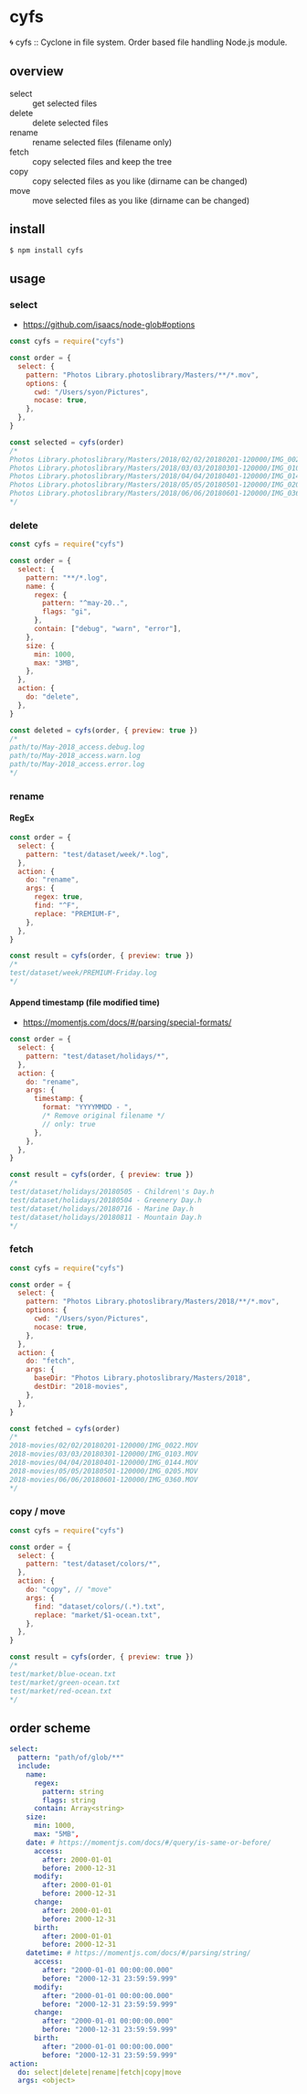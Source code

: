 # cyfs

🌀 cyfs :: Cyclone in file system. Order based file handling Node.js module.

## overview

<dl>
  <dt>select</dt>
  <dd>get selected files</dd>
  <dt>delete</dt>
  <dd>delete selected files</dd>
  <dt>rename</dt>
  <dd>rename selected files (filename only)</dd>
  <dt>fetch</dt>
  <dd>copy selected files and keep the tree</dd>
  <dt>copy</dt>
  <dd>copy selected files as you like (dirname can be changed)</dd>
  <dt>move</dt>
  <dd>move selected files as you like (dirname can be changed)</dd>
</dl>

## install

```bash
$ npm install cyfs
```

## usage

### select

* https://github.com/isaacs/node-glob#options

```js
const cyfs = require("cyfs")

const order = {
  select: {
    pattern: "Photos Library.photoslibrary/Masters/**/*.mov",
    options: {
      cwd: "/Users/syon/Pictures",
      nocase: true,
    },
  },
}

const selected = cyfs(order)
/*
Photos Library.photoslibrary/Masters/2018/02/02/20180201-120000/IMG_0022.MOV
Photos Library.photoslibrary/Masters/2018/03/03/20180301-120000/IMG_0103.MOV
Photos Library.photoslibrary/Masters/2018/04/04/20180401-120000/IMG_0144.MOV
Photos Library.photoslibrary/Masters/2018/05/05/20180501-120000/IMG_0205.MOV
Photos Library.photoslibrary/Masters/2018/06/06/20180601-120000/IMG_0360.MOV
*/
```

### delete

```js
const cyfs = require("cyfs")

const order = {
  select: {
    pattern: "**/*.log",
    name: {
      regex: {
        pattern: "^may-20..",
        flags: "gi",
      },
      contain: ["debug", "warn", "error"],
    },
    size: {
      min: 1000,
      max: "3MB",
    },
  },
  action: {
    do: "delete",
  },
}

const deleted = cyfs(order, { preview: true })
/*
path/to/May-2018_access.debug.log
path/to/May-2018_access.warn.log
path/to/May-2018_access.error.log
*/
```

### rename

#### RegEx

```js
const order = {
  select: {
    pattern: "test/dataset/week/*.log",
  },
  action: {
    do: "rename",
    args: {
      regex: true,
      find: "^F",
      replace: "PREMIUM-F",
    },
  },
}

const result = cyfs(order, { preview: true })
/*
test/dataset/week/PREMIUM-Friday.log
*/
```

#### Append timestamp (file modified time)

- https://momentjs.com/docs/#/parsing/special-formats/

```js
const order = {
  select: {
    pattern: "test/dataset/holidays/*",
  },
  action: {
    do: "rename",
    args: {
      timestamp: {
        format: "YYYYMMDD - ",
        /* Remove original filename */
        // only: true
      },
    },
  },
}

const result = cyfs(order, { preview: true })
/*
test/dataset/holidays/20180505 - Children\'s Day.h
test/dataset/holidays/20180504 - Greenery Day.h
test/dataset/holidays/20180716 - Marine Day.h
test/dataset/holidays/20180811 - Mountain Day.h
*/
```

### fetch

```js
const cyfs = require("cyfs")

const order = {
  select: {
    pattern: "Photos Library.photoslibrary/Masters/2018/**/*.mov",
    options: {
      cwd: "/Users/syon/Pictures",
      nocase: true,
    },
  },
  action: {
    do: "fetch",
    args: {
      baseDir: "Photos Library.photoslibrary/Masters/2018",
      destDir: "2018-movies",
    },
  },
}

const fetched = cyfs(order)
/*
2018-movies/02/02/20180201-120000/IMG_0022.MOV
2018-movies/03/03/20180301-120000/IMG_0103.MOV
2018-movies/04/04/20180401-120000/IMG_0144.MOV
2018-movies/05/05/20180501-120000/IMG_0205.MOV
2018-movies/06/06/20180601-120000/IMG_0360.MOV
*/
```

### copy / move

```js
const cyfs = require("cyfs")

const order = {
  select: {
    pattern: "test/dataset/colors/*",
  },
  action: {
    do: "copy", // "move"
    args: {
      find: "dataset/colors/(.*).txt",
      replace: "market/$1-ocean.txt",
    },
  },
}

const result = cyfs(order, { preview: true })
/*
test/market/blue-ocean.txt
test/market/green-ocean.txt
test/market/red-ocean.txt
*/
```

## order scheme

```yaml
select:
  pattern: "path/of/glob/**"
  include:
    name:
      regex:
        pattern: string
        flags: string
      contain: Array<string>
    size:
      min: 1000,
      max: "5MB",
    date: # https://momentjs.com/docs/#/query/is-same-or-before/
      access:
        after: 2000-01-01
        before: 2000-12-31
      modify:
        after: 2000-01-01
        before: 2000-12-31
      change:
        after: 2000-01-01
        before: 2000-12-31
      birth:
        after: 2000-01-01
        before: 2000-12-31
    datetime: # https://momentjs.com/docs/#/parsing/string/
      access:
        after: "2000-01-01 00:00:00.000"
        before: "2000-12-31 23:59:59.999"
      modify:
        after: "2000-01-01 00:00:00.000"
        before: "2000-12-31 23:59:59.999"
      change:
        after: "2000-01-01 00:00:00.000"
        before: "2000-12-31 23:59:59.999"
      birth:
        after: "2000-01-01 00:00:00.000"
        before: "2000-12-31 23:59:59.999"
action:
  do: select|delete|rename|fetch|copy|move
  args: <object>
```
